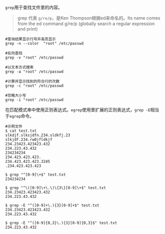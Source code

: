 
`grep`用于查找文件里的内容。

> grep 代表 `g/re/p`，是Ken Thompson根据ed来命名的。Its name comes from the ed command g/re/p (globally search a regular expression and print) 

```
#查询结果显示行号并高亮显示
grep -n --color  "root" /etc/passwd

#反向查找
grep -v "root" /etc/passwd

#以文本方式搜索
grep -a "root" /etc/passwd

#计算并显示找到的符合行的次数
grep -c "root" /etc/passwd

#忽略大小写
grep -i "root" /etc/passwd
```

在匹配模式串中使用正则表达式。`egrep`使用里扩展的正则表达式，`grep -E`相当于`egrep`命令。

```
#示例文件
$ cat test.txt
slkdjf.slksjdfn.234.sldkfj.23
slkjdf.234.rw0jfldkjf
234.23423.423423.432
234.223.43.432
234234234
234.423.423.423.
234.423.423.423.3245
.234.423.423.423

$ grep "^[0-9]\+$" test.txt
234234234

$ grep "^\([0-9]\+\.\)\{3\}[0-9]\+$" test.txt
234.23423.423423.432
234.223.43.432

$ grep -E "^([0-9]+\.){3}[0-9]+$" test.txt
234.23423.423423.432
234.223.43.432

$ grep -E "^([0-9]{0,3}\.){3}[0-9]{0,3}$" test.txt
234.223.43.432
```